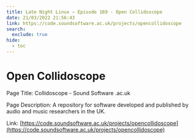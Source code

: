 ```yaml
---
title: Late Night Linux – Episode 169 - Open Collidoscope
date: 21/03/2022 21:56:43
link: https://code.soundsoftware.ac.uk/projects/opencollidoscope
search:
  exclude: true
hide:
  - toc
---
```


# Open Collidoscope

Page Title: Collidoscope - Sound Software .ac.uk

Page Description: A repository for software developed and published by audio and music researchers in the UK. 

Link: [https://code.soundsoftware.ac.uk/projects/opencollidoscope](https://code.soundsoftware.ac.uk/projects/opencollidoscope)